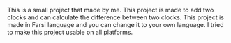 This is a small project that made by me.
This project is made to add two clocks and can calculate the difference between two clocks.
This project is made in Farsi language and you can change it to your own language.
I tried to make this project usable on all platforms.